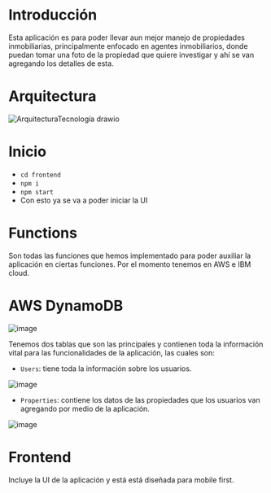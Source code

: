 # Introducción
Esta aplicación es para poder llevar aun mejor manejo de propiedades inmobiliarias, principalmente enfocado en agentes inmobiliarios, donde puedan tomar una foto de la propiedad que quiere investigar y ahí se van agregando los detalles de esta.

# Arquitectura
![ArquitecturaTecnología drawio](https://user-images.githubusercontent.com/76458618/138642739-b52b3d4e-db6c-4fdb-a8d1-8664c80728f5.png) 

# Inicio
+ `cd frontend`
+ `npm i` 
+ `npm start` 
+ Con esto ya se va a poder iniciar la UI

# Functions
Son todas las funciones que hemos implementado para poder auxiliar la aplicación en ciertas funciones. Por el momento tenemos en AWS e IBM cloud.

# AWS DynamoDB
![image](https://user-images.githubusercontent.com/76458618/138644582-f590ed77-ff7f-4122-8097-7226efc1d5b7.png)

Tenemos dos tablas que son las principales y contienen toda la información vital para las funcionalidades de la aplicación, las cuales son:
+ `Users`: tiene toda la información sobre los usuarios.

![image](https://user-images.githubusercontent.com/76458618/138644796-4f6fed94-5716-4dab-b25d-8c4e4dff5bc2.png)

+ `Properties`: contiene los datos de las propiedades que los usuarios van agregando por medio de la aplicación. 

![image](https://user-images.githubusercontent.com/76458618/138645045-31072743-2893-4252-89de-0f4f8011d435.png)

# Frontend
Incluye la UI de la aplicación y está está diseñada para mobile first.
